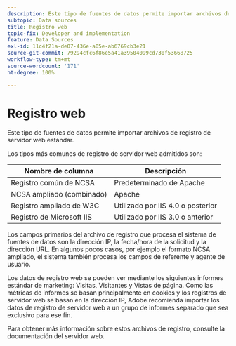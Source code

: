 ```yaml
---
description: Este tipo de fuentes de datos permite importar archivos de registro de servidor web estándar.
subtopic: Data sources
title: Registro web
topic-fix: Developer and implementation
feature: Data Sources
exl-id: 11c4f21a-de07-436e-a05e-ab6769cb3e21
source-git-commit: 79294cfc6f86e5a41a39504099cd730f53668725
workflow-type: tm+mt
source-wordcount: '171'
ht-degree: 100%

---
```


# Registro web

Este tipo de fuentes de datos permite importar archivos de registro de servidor web estándar.

Los tipos más comunes de registro de servidor web admitidos son:

| Nombre de columna | Descripción |
|--- |--- |
| Registro común de NCSA | Predeterminado de Apache |
| NCSA ampliado (combinado) | Apache |
| Registro ampliado de W3C | Utilizado por IIS 4.0 o posterior |
| Registro de Microsoft IIS | Utilizado por IIS 3.0 o anterior |

Los campos primarios del archivo de registro que procesa el sistema de fuentes de datos son la dirección IP, la fecha/hora de la solicitud y la dirección URL. En algunos pocos casos, por ejemplo el formato NCSA ampliado, el sistema también procesa los campos de referente y agente de usuario.

Los datos de registro web se pueden ver mediante los siguientes informes estándar de marketing: Visitas, Visitantes y Vistas de página. Como las métricas de informes se basan principalmente en cookies y los registros de servidor web se basan en la dirección IP, Adobe recomienda importar los datos de registro de servidor web a un grupo de informes separado que sea exclusivo para ese fin.

Para obtener más información sobre estos archivos de registro, consulte la documentación del servidor web.
